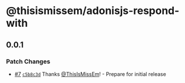 # @thisismissem/adonisjs-respond-with

## 0.0.1

### Patch Changes

- [#7](https://github.com/ThisIsMissEm/adonisjs-respond-with/pull/7) [`c5b8c3d`](https://github.com/ThisIsMissEm/adonisjs-respond-with/commit/c5b8c3d08a6ceca71abf13c51a6a90faba76cfb3) Thanks [@ThisIsMissEm](https://github.com/ThisIsMissEm)! - Prepare for initial release
